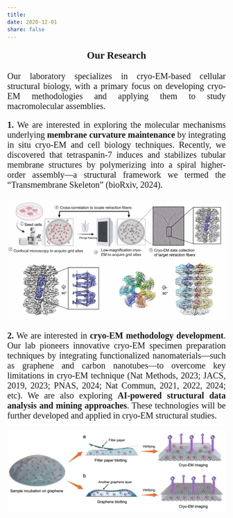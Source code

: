 ```yaml
---
title: 
date: 2020-12-01
share: false
---
```

<div style="font-family: 'Times New Roman', serif; font-size:23px;">
<p style="text-align: center;"><strong>Our Research</strong></p>

<div style="font-family: 'Times New Roman', serif; font-size:20px;">

  <p style="text-align: justify;">
    Our laboratory specializes in cryo-EM-based cellular structural biology, with a primary focus on developing cryo-EM methodologies and applying them to study macromolecular assemblies.
  </p>

  <p style="text-align: justify;">
    <strong>1.</strong> We are interested in exploring the molecular mechanisms underlying <strong>membrane curvature maintenance</strong> by integrating in situ cryo-EM and cell biology techniques. Recently, we discovered that tetraspanin-7 induces and stabilizes tubular membrane structures by polymerizing into a spiral higher-order assembly—a structural framework we termed the “Transmembrane Skeleton” (bioRxiv, 2024).
  </p>

</div>

<a href="tspan7">
  <img src="tspan7.png"  style="max-width:100%; height:auto;">
</a>


<div style="font-family: 'Times New Roman', serif; font-size:20px;">
<p style="text-align: justify; font-family: 'Times New Roman', serif; ">
  <strong>2.</strong> We are interested in <strong>cryo-EM methodology development</strong>. Our lab pioneers innovative cryo-EM specimen preparation techniques by integrating functionalized nanomaterials—such as graphene and carbon nanotubes—to overcome key limitations in cryo-EM technique (Nat Methods, 2023; JACS, 2019, 2023; PNAS, 2024; Nat Commun, 2021, 2022, 2024; etc). We are also exploring <strong>AI-powered structural data analysis and mining approaches</strong>. These technologies will be further developed and applied in cryo-EM structural studies.
</p>

<a href="sandwich">
  <img src="sandwich.jpg"  style="max-width:100%; height:auto;">
</a>
